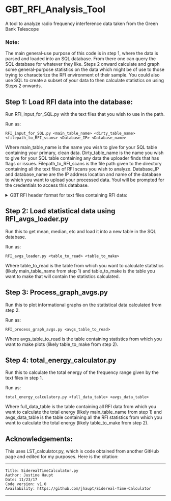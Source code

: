 # GBT_RFI_Analysis_Tool
A tool to analyze radio frequency interference data taken from the Green Bank Telescope

### Note: 

The main general-use purpose of this code is in step 1, where the data is parsed and loaded into an SQL database. From there one can query the SQL database for whatever they like. Steps 2 onward calculate and graph some general-purpose statistics on the data which might be of use to those trying to characterize the RFI environment of their sample. You could also use SQL to create a subset of your data to then calculate statistics on using Steps 2 onwards.

## Step 1: Load RFI data into the database: 

Run RFI_input_for_SQL.py with the text files that you wish to use in the path.

Run as: 
```console
RFI_input_for_SQL.py <main_table_name> <dirty_table_name> <filepath_to_RFI_scans> <Database_IP> <Database_name>
```

Where main_table_name is the name you wish to give for your SQL table containing your primary, clean data. Dirty_table_name is the name you wish to give for your SQL table containing any data the uploader finds that has flags or issues. Filepath_to_RFI_scans is the file path given to the directory containing all the text files of RFI scans you wish to analyze. Database_IP and database_name are the IP address location and name of the database to which you want to upload your processed data. Youl will be prompted for the credentials to access this database. 

<details><summary> GBT RFI header format for text files containing RFI data: </summary>



  ```
  ################ HEADER #################
  # projid: TRFI_141109_X1
  # date: 2014-11-09
  # utc (hrs):        11.989722
  # mjd:        56970.500
  # lst (hrs):        9.9072678
  # scan_numbers:        1
  # frontend: Rcvr8_10
  # feed:            1
  # polarization: I
  # backend: Spectrometer
  # number_IF_Windows:        4
  # exposure (sec):        354.27933
  # tsys (K):       24.6196
  # frequency_type: TOPO
  # frequency_resolution (MHz):       0.82164538
  # source: rfiscan2
  # azimuth (deg):        182.49776
  # elevation (deg):        44.516684
  # units: Jy
  ################   Data  ################
  # Window   Channel Frequency(MHz)  Intensity(Jy)
          1         2       7.630781            NaN
          1         3       7.631172            NaN
          1         4       7.631563            NaN
          1         5       7.631953            NaN
          1         6       7.632344            NaN
          1         7       7.632734            NaN
          1         8       7.633125            NaN
          1         9       7.633516            NaN
  ```
Where Intensity can be either a NaN or a float. 

</details> 


## Step 2: Load statistical data using RFI_avgs_loader.py

Run this to get mean, median, etc and load it into a new table in the SQL database. 

Run as: 
```console
RFI_avgs_loader.py <table_to_read> <table_to_make> 
```
Where table_to_read is the table from which you want to calculate statistics (likely main_table_name from step 1) and table_to_make is the table you want to make that will contain the statistics calculated. 

## Step 3: Process_graph_avgs.py

Run this to plot informational graphs on the statistical data calculated from step 2. 


Run as: 
```console
RFI_process_graph_avgs.py <avgs_table_to_read>
```
Where avgs_table_to_read is the table containing statistics from which you want to make plots (likely table_to_make from step 2). 

## Step 4: total_energy_calculator.py

Run this to calculate the total energy of the frequency range given by the text files in step 1. 


Run as: 
```console
total_energy_calculatory.py <full_data_table> <avgs_data_table>
```
Where full_data_table is the table containing all RFI data from which you want to calculate the total energy (likely main_table_name from step 1) and avgs_data_table is the table containing all the RFI statistics from which you want to calculate the total energy (likely table_to_make from step 2). 


## Acknowledgements:
This uses LST_calculator.py, which is code obtained from another GitHub page and edited for my purposes. Here is the citation:

***************************************************************************************
    Title: SiderealTimeCalculator.py
    Author: Justine Haupt
    Date: 11/23/17
    Code version: v1.0
    Availability: https://github.com/jhaupt/Sidereal-Time-Calculator

***************************************************************************************

